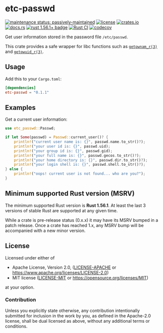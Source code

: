 # etc-passwd

[![maintenance status: passively-maintained](https://img.shields.io/badge/maintenance-passively--maintained-yellowgreen.svg)](https://doc.rust-lang.org/cargo/reference/manifest.html#the-badges-section)
[![license](https://img.shields.io/crates/l/etc-passwd.svg)](#license)
[![crates.io](https://img.shields.io/crates/v/etc-passwd.svg)](https://crates.io/crates/etc-passwd)
[![docs.rs](https://docs.rs/etc-passwd/badge.svg)](https://docs.rs/etc-passwd/)
[![rust 1.56.1+ badge](https://img.shields.io/badge/rust-1.56.1+-93450a.svg)](https://doc.rust-lang.org/cargo/reference/manifest.html#the-rust-version-field)
[![Rust CI](https://github.com/gifnksm/etc-passwd/actions/workflows/rust-ci.yml/badge.svg)](https://github.com/gifnksm/etc-passwd/actions/workflows/rust-ci.yml)
[![codecov](https://codecov.io/gh/gifnksm/etc-passwd/branch/master/graph/badge.svg?token=RKB0YYMJKZ)](https://codecov.io/gh/gifnksm/etc-passwd)

Get user information stored in the password file `/etc/passwd`.

This crate provides a safe wrapper for libc functions such as [`getpwnam_r(3)`] and [`getpwuid_r(3)`].

## Usage

Add this to your `Cargo.toml`:

```toml
[dependencies]
etc-passwd = "0.1.1"
```

## Examples

Get a current user information:

```rust
use etc_passwd::Passwd;

if let Some(passwd) = Passwd::current_user()? {
    println!("current user name is: {}", passwd.name.to_str()?);
    println!("your user id is: {}", passwd.uid);
    println!("your group id is: {}", passwd.gid);
    println!("your full name is: {}", passwd.gecos.to_str()?);
    println!("your home directory is: {}", passwd.dir.to_str()?);
    println!("your login shell is: {}", passwd.shell.to_str()?);
} else {
    println!("oops! current user is not found... who are you?");
}
```

[`getpwnam_r(3)`]: https://man7.org/linux/man-pages/man3/getpwnam_r.3.html
[`getpwuid_r(3)`]: https://man7.org/linux/man-pages/man3/getpwuid_r.3.html

## Minimum supported Rust version (MSRV)

The minimum supported Rust version is **Rust 1.56.1**.
At least the last 3 versions of stable Rust are supported at any given time.

While a crate is pre-release status (0.x.x) it may have its MSRV bumped in a patch release.
Once a crate has reached 1.x, any MSRV bump will be accompanied with a new minor version.

## License

Licensed under either of

* Apache License, Version 2.0, ([LICENSE-APACHE](LICENSE-APACHE) or <https://www.apache.org/licenses/LICENSE-2.0>)
* MIT license ([LICENSE-MIT](LICENSE-MIT) or <https://opensource.org/licenses/MIT>)

at your option.

### Contribution

Unless you explicitly state otherwise, any contribution intentionally
submitted for inclusion in the work by you, as defined in the Apache-2.0
license, shall be dual licensed as above, without any additional terms or
conditions.
